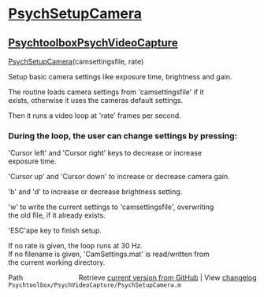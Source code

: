 # [PsychSetupCamera](PsychSetupCamera)
## [Psychtoolbox](Psychtoolbox)[PsychVideoCapture](PsychVideoCapture)

[PsychSetupCamera](PsychSetupCamera)(camsettingsfile, rate)  
  
Setup basic camera settings like exposure time, brightness and gain.  
  
The routine loads camera settings from 'camsettingsfile' if it  
exists, otherwise it uses the cameras default settings.  
  
Then it runs a video loop at 'rate' frames per second.  
  
### During the loop, the user can change settings by pressing:  
  
'Cursor left' and 'Cursor right' keys to decrease or increase  
exposure time.  
  
'Cursor up' and 'Cursor down' to increase or decrease camera gain.  
  
'b' and 'd' to increase or decrease brightness setting.  
  
'w' to write the current settings to 'camsettingsfile', overwriting  
the old file, if it already exists.  
  
'ESC'ape key to finish setup.  
  
If no rate is given, the loop runs at 30 Hz.  
If no filename is given, 'CamSettings.mat' is read/written from  
the current working directory.  




<div class="code_header" style="text-align:right;">
  <span style="float:left;">Path&nbsp;&nbsp;</span> <span class="counter">Retrieve <a href=
  "https://raw.github.com/Psychtoolbox-3/Psychtoolbox-3/beta/Psychtoolbox/PsychVideoCapture/PsychSetupCamera.m">current version from GitHub</a> | View <a href=
  "https://github.com/Psychtoolbox-3/Psychtoolbox-3/commits/beta/Psychtoolbox/PsychVideoCapture/PsychSetupCamera.m">changelog</a></span>
</div>
<div class="code">
  <code>Psychtoolbox/PsychVideoCapture/PsychSetupCamera.m</code>
</div>

